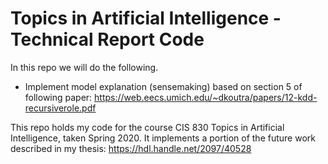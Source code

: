 # Topics in Artificial Intelligence - Technical Report Code

In this repo we will do the following.
* Implement model explanation (sensemaking) based on section 5 of following paper: https://web.eecs.umich.edu/~dkoutra/papers/12-kdd-recursiverole.pdf

This repo holds my code for the course CIS 830 Topics in Artificial Intelligence, taken Spring 2020. It implements a portion of the future work described in my thesis: https://hdl.handle.net/2097/40528
    
